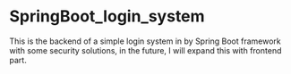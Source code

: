 # SpringBoot_login_system
This is the backend of a simple login system in by Spring Boot framework with some security solutions, in the future, I will expand this with frontend part.
